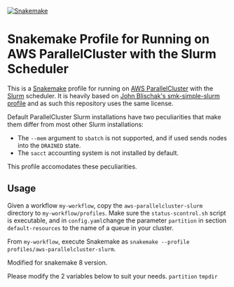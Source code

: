 [![Snakemake](https://img.shields.io/badge/snakemake-≥7.0.0-brightgreen.svg)](https://snakemake.github.io)

# Snakemake Profile for Running on AWS ParallelCluster with the Slurm Scheduler

This is a [Snakemake](https://snakemake.github.io/) profile for running on [AWS ParallelCluster](https://docs.aws.amazon.com/parallelcluster) with the [Slurm](https://slurm.schedmd.com/documentation.html) scheduler.
It is heavily based on [John Blischak's smk-simple-slurm profile](https://github.com/jdblischak/smk-simple-slurm) and as such this repository uses the same license.

Default ParallelCluster Slurm installations have two peculiarities that make them differ from most other Slurm installations:
- The `--mem` argument to `sbatch` is not supported, and if used sends nodes into the `DRAINED` state.
- The `sacct` accounting system is not installed by default.

This profile accomodates these peculiarities.


## Usage

Given a workflow `my-workflow`, copy the `aws-parallelcluster-slurm` directory to `my-workflow/profiles`.
Make sure the `status-scontrol.sh` script is executable, and in `config.yaml`change the parameter `partition`
in section `default-resources` to the name of a queue in your cluster.

From `my-workflow`, execute Snakemake as `snakemake --profile profiles/aws-parallelcluster-slurm`.

Modified for snakemake 8 version.

Please modify the 2 variables below to suit your needs.
`partition`
`tmpdir`
